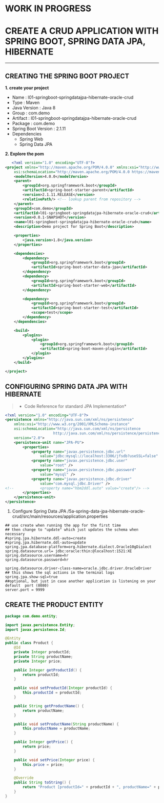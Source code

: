 # WORK IN PROGRESS
# CREATE A CRUD APPLICATION WITH SPRING BOOT, SPRING DATA JPA, HIBERNATE
---
## CREATING THE SPRING BOOT PROJECT
**1. create your project**
- Name : l01-springboot-springdatajpa-hibernate-oracle-crud
- Type : Maven
- Java Version : Java 8
- Group : com.demo
- Artifact : l01-springboot-springdatajpa-hibernate-oracle-crud
- Package : com.demo
- Spring Boot Version : 2.1.11
- Dependencies
  - Spring Web
  - Spring Data JPA
  
**2. Explore the pom**
``` xml
   <?xml version="1.0" encoding="UTF-8"?>
<project xmlns="http://maven.apache.org/POM/4.0.0" xmlns:xsi="http://www.w3.org/2001/XMLSchema-instance"
	xsi:schemaLocation="http://maven.apache.org/POM/4.0.0 https://maven.apache.org/xsd/maven-4.0.0.xsd">
	<modelVersion>4.0.0</modelVersion>
	<parent>
		<groupId>org.springframework.boot</groupId>
		<artifactId>spring-boot-starter-parent</artifactId>
		<version>2.1.11.RELEASE</version>
		<relativePath/> <!-- lookup parent from repository -->
	</parent>
	<groupId>com.demo</groupId>
	<artifactId>l01-springboot-springdatajpa-hibernate-oracle-crud</artifactId>
	<version>0.0.1-SNAPSHOT</version>
	<name>l01-springboot-springdatajpa-hibernate-oracle-crud</name>
	<description>Demo project for Spring Boot</description>

	<properties>
		<java.version>1.8</java.version>
	</properties>

	<dependencies>
		<dependency>
			<groupId>org.springframework.boot</groupId>
			<artifactId>spring-boot-starter-data-jpa</artifactId>
		</dependency>
		<dependency>
			<groupId>org.springframework.boot</groupId>
			<artifactId>spring-boot-starter-web</artifactId>
		</dependency>

		<dependency>
			<groupId>org.springframework.boot</groupId>
			<artifactId>spring-boot-starter-test</artifactId>
			<scope>test</scope>
		</dependency>
	</dependencies>

	<build>
		<plugins>
			<plugin>
				<groupId>org.springframework.boot</groupId>
				<artifactId>spring-boot-maven-plugin</artifactId>
			</plugin>
		</plugins>
	</build>

</project>
```

## CONFIGURING SPRING DATA JPA WITH HIBERNATE

>* Code Reference for standard JPA Implementation*
``` xml
<?xml version="1.0" encoding="UTF-8"?>
<persistence xmlns="http://java.sun.com/xml/ns/persistence"
	xmlns:xsi="http://www.w3.org/2001/XMLSchema-instance"
	xsi:schemaLocation="http://java.sun.com/xml/ns/persistence
                      http://java.sun.com/xml/ns/persistence/persistence_2_0.xsd"
	version="2.0">
	<persistence-unit name="JPA-PU">
		<properties>
			<property name="javax.persistence.jdbc.url"
				value="jdbc:mysql://localhost:3306/jfsdb?useSSL=false" />
			<property name="javax.persistence.jdbc.user"
				value="root" />
			<property name="javax.persistence.jdbc.password"
				value="mysql" />
			<property name="javax.persistence.jdbc.driver"
				value="com.mysql.jdbc.Driver" />
<!-- 			<property name="hbm2ddl.auto" value="create"/> -->
		</properties>
	</persistence-unit>
</persistence>
```
1. Configure Spring Data JPA /5a-spring-data-jpa-hibernate-oracle-crud/src/main/resources/application.properties
``` properties
## use create when running the app for the first time
## then change to "update" which just updates the schema when necessary
#spring.jpa.hibernate.ddl-auto=create
#spring.jpa.hibernate.ddl-auto=update
spring.jpa.database-platform=org.hibernate.dialect.Oracle10gDialect
spring.datasource.url= jdbc:oracle:thin:@localhost:1521:XE
spring.datasource.username=hr
spring.datasource.password=hr

spring.datasource.driver-class-name=oracle.jdbc.driver.OracleDriver
## this shows the sql actions in the terminal logs
spring.jpa.show-sql=true
##optional, but just in case another application is listening on your default  port (8080)
server.port = 9999
```

## CREATE THE PRODUCT ENTITY
``` java
package com.demo.entity;

import javax.persistence.Entity;
import javax.persistence.Id;

@Entity
public class Product {
	@Id
	private Integer productId;
	private String productName;
	private Integer price;

	public Integer getProductId() {
		return productId;
	}

	public void setProductId(Integer productId) {
		this.productId = productId;
	}

	public String getProductName() {
		return productName;
	}

	public void setProductName(String productName) {
		this.productName = productName;
	}

	public Integer getPrice() {
		return price;
	}

	public void setPrice(Integer price) {
		this.price = price;
	}

	@Override
	public String toString() {
		return "Product [productId=" + productId + ", productName=" + productName + ", price=" + price + "]";
	}
}
```

